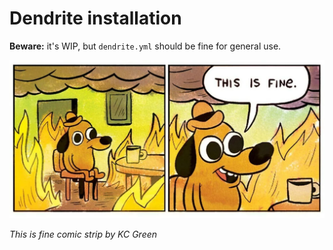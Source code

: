 # Dendrite installation

**Beware:** it's WIP, but `dendrite.yml` should be fine for general use.

![This is fine comic strip](.github/this-is-fine.webp)

_This is fine comic strip by KC Green_
